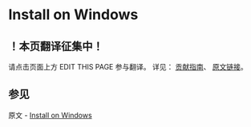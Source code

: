 # Install on Windows

## ！本页翻译征集中！

请点击页面上方 EDIT THIS PAGE 参与翻译。
详见：
[贡献指南]( https://github.com/JinMuInfo/MongoDB-Manual-zh/blob/master/CONTRIBUTING.md )、
[原文链接](  https://docs.mongodb.com/manual/tutorial/install-mongodb-enterprise-on-windows/  )。

## 参见

原文 - [Install on Windows]( https://docs.mongodb.com/manual/tutorial/install-mongodb-enterprise-on-windows/ )


